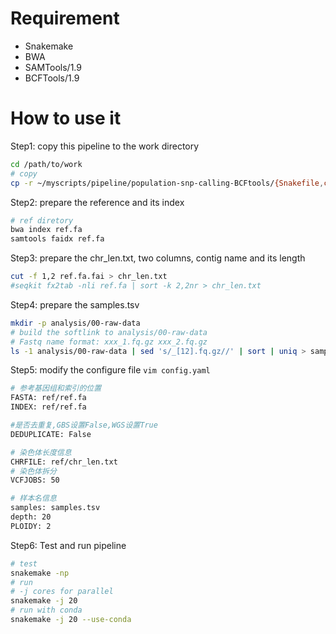 
# Requirement

- Snakemake
- BWA
- SAMTools/1.9
- BCFTools/1.9

# How to use it

Step1: copy this pipeline to the work directory 

```bash
cd /path/to/work
# copy
cp -r ~/myscripts/pipeline/population-snp-calling-BCFtools/{Snakefile,config.yaml,env.yaml} .
```

Step2: prepare the reference and its index

```bash
# ref diretory
bwa index ref.fa
samtools faidx ref.fa
```

Step3: prepare the chr_len.txt,  two columns, contig name and its length

```bash
cut -f 1,2 ref.fa.fai > chr_len.txt
#seqkit fx2tab -nli ref.fa | sort -k 2,2nr > chr_len.txt
```

Step4: prepare the samples.tsv

```bash
mkdir -p analysis/00-raw-data
# build the softlink to analysis/00-raw-data
# Fastq name format: xxx_1.fq.gz xxx_2.fq.gz
ls -1 analysis/00-raw-data | sed 's/_[12].fq.gz//' | sort | uniq > samples.tsv
```

Step5: modify the configure file `vim config.yaml`

```bash
# 参考基因组和索引的位置
FASTA: ref/ref.fa
INDEX: ref/ref.fa

#是否去重复,GBS设置False,WGS设置True
DEDUPLICATE: False

# 染色体长度信息
CHRFILE: ref/chr_len.txt
# 染色体拆分
VCFJOBS: 50

# 样本名信息
samples: samples.tsv
depth: 20
PLOIDY: 2
```

Step6: Test and run pipeline

```bash
# test
snakemake -np
# run
# -j cores for parallel
snakemake -j 20
# run with conda
snakemake -j 20 --use-conda
```  